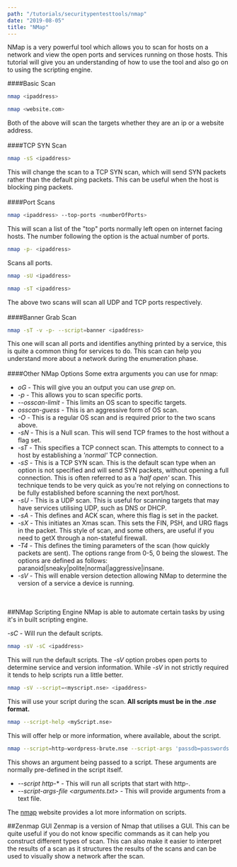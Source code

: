 ```yaml
---
path: "/tutorials/securitypentesttools/nmap"
date: "2019-08-05"
title: "NMap"
---
```


NMap is a very powerful tool which allows you to scan for hosts on a network and view the open ports and services running on those hosts. This tutorial will give you an understanding of how to use the tool and also go on to using the scripting engine.

####Basic Scan
```bash
nmap <ipaddress>
```
```bash
nmap <website.com>
```
Both of the above will scan the targets whether they are an ip or a website address.
<br/><br/>
####TCP SYN Scan
```bash
nmap -sS <ipaddress>
```
This will change the scan to a TCP SYN scan, which will send SYN packets rather than the default ping packets. This can be useful when the host is blocking ping packets.
<br/><br/>
####Port Scans
```bash
nmap <ipaddress> --top-ports <numberOfPorts>
```
This will scan a list of the "top" ports normally left open on internet facing hosts. The number following the option is the actual number of ports.

```bash
nmap -p- <ipaddress>
```
Scans all ports.

```bash
nmap -sU <ipaddress>
```
```bash
nmap -sT <ipaddress>
```
The above two scans will scan all UDP and TCP ports respectively.
<br/><br/>
####Banner Grab Scan
```bash
nmap -sT -v -p- --script=banner <ipaddress>
```
This one will scan all ports and identifies anything printed by a service, this is quite a common thing for services to do. This scan can help you understand more about a network during the enumeration phase.
<br/><br/>
####Other NMap Options
Some extra arguments you can use for nmap:
* *oG* - This will give you an output you can use *grep* on.
* *-p* - This allows you to scan specific ports.
* *--osscan-limit* - This limits an OS scan to specific targets.
* *osscan-guess* - This is an aggressive form of OS scan.
* *-O* - This is a regular OS scan and is required prior to the two scans above.
* *-sN* - This is a Null scan. This will send TCP frames to the host without a flag set.
* *-sT* - This specifies a TCP connect scan. This attempts to connect to a host by establishing a *'normal'* TCP connection.
* *-sS* - This is a TCP SYN scan. This is the default scan type when an option is not specified and will send SYN packets, without opening a full connection. This is often referred to as a *'half open'* scan. This technique tends to be very quick as you're not relying on connections to be fully established before scanning the next port/host.
* *-sU* - This is a UDP scan. This is useful for scanning targets that may have services utilising UDP, such as DNS or DHCP.
* *-sA* - This defines and ACK scan, where this flag is set in the packet.
* *-sX* - This initiates an Xmas scan. This sets the FIN, PSH, and URG flags in the packet. This style of scan, and some others, are useful if you need to getX through a non-stateful firewall.
* *-T4* - This defines the timing parameters of the scan (how quickly packets are sent). The options range from 0-5, 0 being the slowest. The options are defined as follows: paranoid|sneaky|polite|normal|aggressive|insane.
* *-sV* - This will enable version detection allowing NMap to determine the version of a service a device is running.

<br/><br/>
##NMap Scripting Engine
NMap is able to automate certain tasks by using it's in built scripting engine.

*-sC* - Will run the default scripts.
```bash
nmap -sV -sC <ipaddress>
```
This will run the default scripts. The *-sV* option probes open ports to determine service and version information. While *-sV* in not strictly required it tends to help scripts run a little better.

```bash
nmap -sV --script=<myscript.nse> <ipaddress>
```
This will use your script during the scan. **All scripts must be in the *.nse* format.**

```bash
nmap --script-help <myScript.nse>
```
This will offer help or more information, where available, about the script.

```bash
nmap --script=http-wordpress-brute.nse --script-args 'passdb=passwords.txt' <ipaddress>
```
This shows an argument being passed to a script. These arguments are normally pre-defined in the script itself.

* *--script http-*\* - This will run all scripts that start with http-.
* *--script-args-file <arguments.txt>* - This will provide arguments from a text file.

The [nmap](https://nmap.org/) website provides a lot more information on scripts.

##Zenmap GUI
Zenmap is a version of Nmap that utilises a GUI. This can be quite useful if you do not know specific commands as it can help you construct different types of scan. This can also make it easier to interpret the results of a scan as it structures the results of the scans and can be used to visually show a network after the scan.